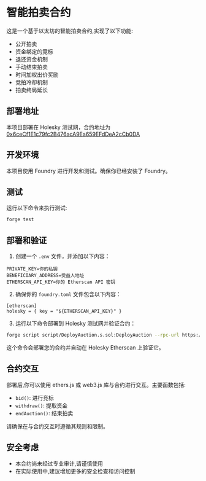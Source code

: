 # 智能拍卖合约

这是一个基于以太坊的智能拍卖合约,实现了以下功能:

- 公开拍卖
- 资金绑定的竞标
- 退还资金机制
- 手动结束拍卖
- 时间加权出价奖励
- 竞拍冷却机制
- 拍卖终局延长

## 部署地址

本项目部署在 Holesky 测试网，合约地址为 [0x6ceCf1E1c79fc2B476acA9Ea659EFdDeA2cCb0DA](https://holesky.etherscan.io/address/0x6ceCf1E1c79fc2B476acA9Ea659EFdDeA2cCb0DA)

## 开发环境

本项目使用 Foundry 进行开发和测试。确保你已经安装了 Foundry。

## 测试

运行以下命令来执行测试:

```bash
forge test
```

## 部署和验证

1. 创建一个 `.env` 文件，并添加以下内容：

```
PRIVATE_KEY=你的私钥
BENEFICIARY_ADDRESS=受益人地址
ETHERSCAN_API_KEY=你的 Etherscan API 密钥
```

2. 确保你的 `foundry.toml` 文件包含以下内容：

```
[etherscan]
holesky = { key = "${ETHERSCAN_API_KEY}" }
```

3. 运行以下命令部署到 Holesky 测试网并验证合约：

```bash
forge script script/DeployAuction.s.sol:DeployAuction --rpc-url https://ethereum-holesky.publicnode.com --broadcast --verify -vvvv
```

这个命令会部署您的合约并自动在 Holesky Etherscan 上验证它。

## 合约交互

部署后,你可以使用 ethers.js 或 web3.js 库与合约进行交互。主要函数包括:

- `bid()`: 进行竞标
- `withdraw()`: 提取资金
- `endAuction()`: 结束拍卖

请确保在与合约交互时遵循其规则和限制。

## 安全考虑

- 本合约尚未经过专业审计,请谨慎使用
- 在实际使用中,建议增加更多的安全检查和访问控制
